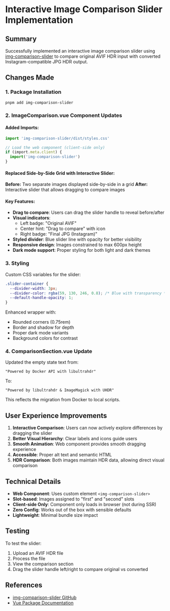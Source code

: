 # Interactive Image Comparison Slider Implementation

## Summary
Successfully implemented an interactive image comparison slider using [img-comparison-slider](https://github.com/sneas/img-comparison-slider) to compare original AVIF HDR input with converted Instagram-compatible JPG HDR output.

## Changes Made

### 1. Package Installation
```bash
pnpm add img-comparison-slider
```

### 2. ImageComparison.vue Component Updates

#### Added Imports:
```typescript
import 'img-comparison-slider/dist/styles.css'

// Load the web component (client-side only)
if (import.meta.client) {
  import('img-comparison-slider')
}
```

#### Replaced Side-by-Side Grid with Interactive Slider:
**Before:** Two separate images displayed side-by-side in a grid
**After:** Interactive slider that allows dragging to compare images

#### Key Features:
- **Drag to compare**: Users can drag the slider handle to reveal before/after
- **Visual indicators**: 
  - Left badge: "Original AVIF" 
  - Center hint: "Drag to compare" with icon
  - Right badge: "Final JPG (Instagram)"
- **Styled divider**: Blue slider line with opacity for better visibility
- **Responsive design**: Images constrained to max 600px height
- **Dark mode support**: Proper styling for both light and dark themes

### 3. Styling

Custom CSS variables for the slider:
```css
.slider-container {
  --divider-width: 3px;
  --divider-color: rgba(59, 130, 246, 0.8); /* Blue with transparency */
  --default-handle-opacity: 1;
}
```

Enhanced wrapper with:
- Rounded corners (0.75rem)
- Border and shadow for depth
- Proper dark mode variants
- Background colors for contrast

### 4. ComparisonSection.vue Update

Updated the empty state text from:
```
"Powered by Docker API with libultrahdr"
```

To:
```
"Powered by libultrahdr & ImageMagick with UHDR"
```

This reflects the migration from Docker to local scripts.

## User Experience Improvements

1. **Interactive Comparison**: Users can now actively explore differences by dragging the slider
2. **Better Visual Hierarchy**: Clear labels and icons guide users
3. **Smooth Animation**: Web component provides smooth dragging experience
4. **Accessible**: Proper alt text and semantic HTML
5. **HDR Comparison**: Both images maintain HDR data, allowing direct visual comparison

## Technical Details

- **Web Component**: Uses custom element `<img-comparison-slider>`
- **Slot-based**: Images assigned to "first" and "second" slots
- **Client-side Only**: Component only loads in browser (not during SSR)
- **Zero Config**: Works out of the box with sensible defaults
- **Lightweight**: Minimal bundle size impact

## Testing

To test the slider:
1. Upload an AVIF HDR file
2. Process the file
3. View the comparison section
4. Drag the slider handle left/right to compare original vs converted

## References

- [img-comparison-slider GitHub](https://github.com/sneas/img-comparison-slider)
- [Vue Package Documentation](https://github.com/sneas/img-comparison-slider/blob/master/packages/vue/README.md)

